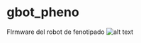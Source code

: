# gbot_pheno
FIrmware del robot de fenotipado 
![alt text](https://github.com/jepeloa/gbot_pheno/blob/master/mcp4725.jpeg)
